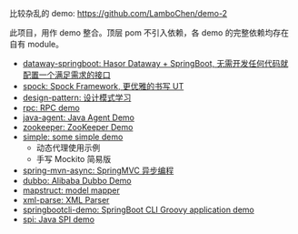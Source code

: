 比较杂乱的 demo: https://github.com/LamboChen/demo-2

此项目，用作 demo 整合。顶层 pom 不引入依赖，各 demo 的完整依赖均存在自有 module。

- [dataway-springboot: Hasor Dataway + SpringBoot, 无需开发任何代码就配置一个满足需求的接口](./dataway-springboot)
- [spock: Spock Framework, 更优雅的书写 UT](./spock)
- [design-pattern: 设计模式学习](./design-pattern)
- [rpc: RPC demo](./rpc)
- [java-agent: Java Agent Demo](./java-agent)
- [zookeeper: ZooKeeper Demo](./zookeeper)
- [simple: some simple demo](./simple)
  - 动态代理使用示例
  - 手写 Mockito 简易版 
- [spring-mvn-async: SpringMVC 异步编程](./spring-mvn-async)
- [dubbo: Alibaba Dubbo Demo](./dubbo)
- [mapstruct: model mapper](./mapstruct)
- [xml-parse: XML Parser](./xml-parse)
- [springbootcli-demo: SpringBoot CLI Groovy application demo](./springbootcli-demo)
- [spi: Java SPI demo](./spi)